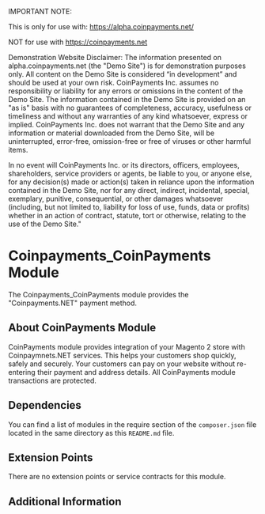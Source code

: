 IMPORTANT NOTE:

This is only for use with: https://alpha.coinpayments.net/

NOT for use with https://coinpayments.net

Demonstration Website Disclaimer: The information presented on alpha.coinpayments.net (the "Demo Site") is for demonstration purposes only. All content on the Demo Site is considered “in development” and should be used at your own risk. CoinPayments Inc. assumes no responsibility or liability for any errors or omissions in the content of the Demo Site. The information contained in the Demo Site is provided on an "as is" basis with no guarantees of completeness, accuracy, usefulness or timeliness and without any warranties of any kind whatsoever, express or implied. CoinPayments Inc. does not warrant that the Demo Site and any information or material downloaded from the Demo Site, will be uninterrupted, error-free, omission-free or free of viruses or other harmful items.

In no event will CoinPayments Inc. or its directors, officers, employees, shareholders, service providers or agents, be liable to you, or anyone else, for any decision(s) made or action(s) taken in reliance upon the information contained in the Demo Site, nor for any direct, indirect, incidental, special, exemplary, punitive, consequential, or other damages whatsoever (including, but not limited to, liability for loss of use, funds, data or profits) whether in an action of contract, statute, tort or otherwise, relating to the use of the Demo Site."

# Coinpayments_CoinPayments Module

The Coinpayments_CoinPayments module provides the "Coinpayments.NET" payment method.

## About CoinPayments Module

CoinPayments module provides integration of your Magento 2 store with Coinpaymnets.NET services. This helps your customers shop quickly, safely and securely. 
Your customers can pay on your website without re-entering their payment and address details. 
All CoinPayments module transactions are protected.

## Dependencies

You can find a list of modules in the require section of the `composer.json` file located in the
same directory as this `README.md` file.

## Extension Points

There are no extension points or service contracts for this module.

## Additional Information
